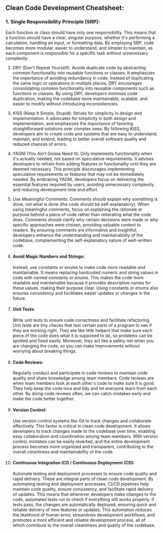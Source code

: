 ## Clean Code Development Cheatsheet:
### 1. Single Responsibility Principle (SRP):
   Each function or class should have only one responsibility. This means that a function should have a clear, singular purpose, whether it's performing a calculation,          handling an input, or formatting data. By employing SRP, code becomes more modular, easier to understand, and simpler to maintain, as each component is responsible for     a specific task without unnecessary complexity.
   
2. DRY (Don't Repeat Yourself):
   Avoids duplicate code by abstracting common functionality into reusable functions or classes. It emphasizes the importance of avoiding redundancy in code. Instead of          duplicating the same logic or operations in multiple places, DRY encourages consolidating common functionality into reusable components such as functions or classes. By      using DRY, developers minimize code duplication, making the codebase more maintainable, scalable, and easier to modify without introducing inconsistencies.
   
3. KISS (Keep It Simple, Stupid):
   Strives for simplicity in design and implementation. It advocates for simplicity in both design and implementation, and emphasizes the importance of favoring                 straightforward solutions over complex ones. By following KISS, developers aim to create code and systems that are easy to understand, maintain, and extend, leading to       better overall software quality and reduced chances of errors.
   
4. YAGNI (You Ain't Gonna Need It):
   Only implements functionality when it's actually needed, not based on speculative requirements. It advises developers to refrain from adding features or functionality        until they are deemed necessary. This principle discourages implementing speculative requirements or features that may not be immediately needed. By embracing YAGNI,         developers focus on delivering the essential features required by users, avoiding unnecessary complexity and reducing development time and effort.
   
5. Use Meaningful Comments:
   Comments should explain why something is done, not what is done (the code should be self-explanatory). When using meaningful comments, focus on explaining the rationale      or purpose behind a piece of code rather than reiterating what the code does. Comments should clarify why certain decisions were made or why specific approaches were         chosen, providing valuable context to readers. By ensuring comments are informative and insightful, developers enhance the understanding and maintainability of the           codebase, complementing the self-explanatory nature of well-written code.
    
6. #### Avoid Magic Numbers and Strings:
   Instead, use constants or enums to make code more readable and maintainable. It means replacing hardcoded numeric and string values in code with named constants or enums.    This makes the code more readable and maintainable because it provides descriptive names for these values, making their purpose clear. Using constants or enums also          ensures consistency and facilitates easier updates or changes in the future.
   
7. #### Unit Tests:
   Write unit tests to ensure code correctness and facilitate refactoring. Unit tests are tiny checks that test certain parts of a program to see if they are working right.     They are like little helpers that make sure each piece of the code does what it is supposed to do, so problems can be spotted and fixed easily. Moreover, they act like a     safety net when you are changing the code, so you can make improvements without worrying about breaking things.
   
8. #### Code Reviews:
   Regularly conduct and participate in code reviews to maintain code quality and share knowledge among team members. Code reviews are when team members look at each other's    code to make sure it is good. They help keep the code nice and tidy and let everyone learn from each other. By doing code reviews often, we can catch mistakes early and      make the code better together.
   
9. #### Version Control:
   Use version control systems like Git to track changes and collaborate effectively. This factor is critical in clean code development. It allows developers to track           changes made to the codebase over time, enabling easy collaboration and coordination among team members. With version control, mistakes can be easily reverted, and the       entire development process becomes more organized and transparent, contributing to the overall cleanliness and maintainability of the code.
    
10. #### Continuous Integration (CI) / Continuous Deployment (CD):
    Automate testing and deployment processes to ensure code quality and rapid delivery. These are integral parts of clean code development. By automating testing and            deployment processes, CI/CD pipelines help maintain code quality, ensure consistency, and facilitate rapid delivery of updates. This means that whenever developers make      changes to the code, automated tests run to check if everything still works properly. If tests pass, the changes are automatically deployed, ensuring quick and reliable      delivery of new features or updates. This automation reduces the likelihood of human error, streamlines development workflows, and promotes a more efficient and reliable     development process, all of which contribute to the overall cleanliness and quality of the codebase.
